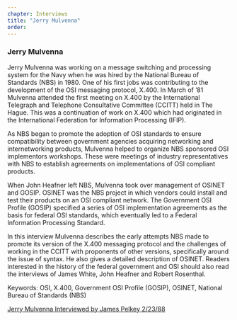 ```yaml
---
chapter: Interviews
title: "Jerry Mulvenna"
order: 
---
```


### Jerry Mulvenna

Jerry Mulvenna was working on a message switching and processing system for the Navy when he was hired by the National Bureau of Standards (NBS) in 1980. One of his first jobs was contributing to the development of the OSI messaging protocol, X.400. In March of ’81 Mulvenna attended the first meeting on X.400 by the International Telegraph and Telephone Consultative Committee (CCITT) held in The Hague. This was a continuation of work on X.400 which had originated in the International Federation for Information Processing (IFIP).

As NBS began to promote the adoption of OSI standards to ensure compatibility between government agencies acquiring networking and internetworking products, Mulvenna helped to organize NBS sponsored OSI implementors workshops. These were meetings of industry representatives with NBS to establish agreements on implementations of OSI compliant products.

When John Heafner left NBS, Mulvenna took over management of OSINET and GOSIP. OSINET was the NBS project in which vendors could install and test their products on an OSI compliant network. The Government OSI Profile (GOSIP) specified a series of OSI implementation agreements as the basis for federal OSI standards, which eventually led to a Federal Information Processing Standard.

In this interview Mulvenna describes the early attempts NBS made to promote its version of the X.400 messaging protocol and the challenges of working in the CCITT with proponents of other versions, specifically around the issue of syntax. He also gives a detailed description of OSINET. Readers interested in the history of the federal government and OSI should also read the interviews of James White, John Heafner and Robert Rosenthal. 

Keywords: OSI, X.400, Government OSI Profile (GOSIP), OSINET, National Bureau of Standards (NBS)

[Jerry Mulvenna Interviewed by James Pelkey 2/23/88](https://archive.computerhistory.org/resources/access/text/2020/04/102792039-05-01-acc.pdf)
